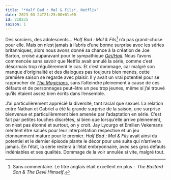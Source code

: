 ```yaml
---
title: "*Half Bad : Mal & Fils*, Netflix"
date: 2023-03-24T21:25:00+01:00
id: 210235 
saison: 1
---
```


Des sorciers, des adolescents… *Half Bad : Mal & Fils*[^1] n’a pas grand-chose pour elle. Mais on n’est jamais à l’abris d’une bonne surprise avec les séries britanniques, alors nous avons donné sa chance à la création de Joe Barton, croisé auparavant pour le sympathique *[Giri/Haji](https://voiretmanger.fr/giri-haji-barton-bbc/)*. Nous l’avons commencée sans savoir que Netflix avait annulé la série, comme c’est désormais trop régulièrement le cas. Et c’est dommage, car malgré son manque d’originalité et des dialogues pas toujours bien menés, cette première saison se regarde avec plaisir. Il y avait un vrai potentiel pour se rapprocher de [*The Magicians*](https://voiretmanger.fr/magicians-gamble-mcnamara-syfy/), sans l’atteindre pleinement à cause de ces défauts et de personnages peut-être un peu trop jeunes, même si j’ai trouvé qu’ils étaient assez bien écrits dans l’ensemble. 

J’ai particulièrement apprécié la diversité, tant racial que sexuel. La relation entre Nathan et Gabriel a été la grande surprise de la saison, une surprise bienvenue et particulièrement bien amenée par l’adaptation en série. C’est fait par petites touches discrètes, si bien que lorsqu’elle arrive pleinement, on n’est pas étonné et surtout, on y croit. Jay Lycurgo et Emilien Vekemans  méritent être salués pour leur interprétation respective et un jeu étonnamment mature pour le premier. *Half Bad : Mal & Fils* avait ainsi du potentiel et le dernier épisode plante le décor pour une suite qui n’arrivera jamais. En l’état, la série restera à l’état embryonnaire, avec ses gros défauts indéniables et ses qualités. Dommage de la voir annulée si vite, malgré tout.

[^1]: Sans commentaire. Le titre anglais était excellent en plus : *‌ The Bastard Son & The Devil Himself*.